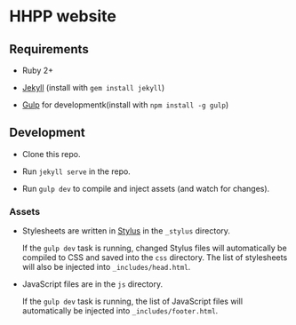# HHPP website



## Requirements

* Ruby 2+

* [Jekyll](https://jekyllrb.com) (install with `gem install jekyll`)

* [Gulp](http://gulpjs.com) for developmentk(install with `npm install -g gulp`)



## Development

* Clone this repo.

* Run `jekyll serve` in the repo.

* Run `gulp dev` to compile and inject assets (and watch for changes).



### Assets

* Stylesheets are written in [Stylus](http://stylus-lang.com) in the `_stylus` directory.

  If the `gulp dev` task is running, changed Stylus files will automatically be compiled to CSS
  and saved into the `css` directory. The list of stylesheets will also be injected into
  `_includes/head.html`.

* JavaScript files are in the `js` directory.

  If the `gulp dev` task is running, the list of JavaScript files will automatically be injected
  into `_includes/footer.html`.
